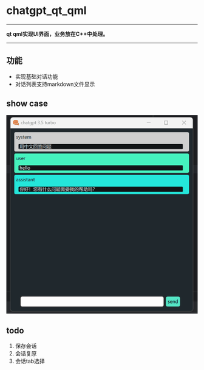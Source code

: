 # chatgpt_qt_qml

----------------
**qt qml实现UI界面，业务放在C++中处理。**

--------------- 
## 功能
- 实现基础对话功能
- 对话列表支持markdown文件显示

## show case
![gif](./动画.gif)

## todo
1. 保存会话
2. 会话复原
3. 会话tab选择

